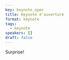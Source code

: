 ```yaml
---
key: keynote_open
title: Keynote d'ouverture
format: keynote
tags:
  - keynote
speakers: []
draft: false
---
```

Surprise!
